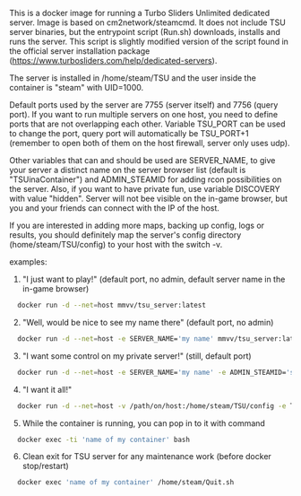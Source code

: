 This is a docker image for running a Turbo Sliders Unlimited dedicated server.
Image is based on cm2network/steamcmd. It does not include TSU server binaries, but the entrypoint script (Run.sh) downloads, installs and runs the server. This script is slightly modified version of the script found in the official server installation package (https://www.turbosliders.com/help/dedicated-servers).

The server is installed in /home/steam/TSU and the user inside the container is "steam" with UID=1000.

Default ports used by the server are 7755 (server itself) and 7756 (query port). If you want to run multiple servers on one host, you need to define ports that are not overlapping each other. Variable TSU_PORT can be used to change the port, query port will automatically be TSU_PORT+1 (remember to open both of them on the host firewall, server only uses udp). 

Other variables that can and should be used are SERVER_NAME, to give your server a distinct name on the server browser list (default is "TSUinaContainer") and ADMIN_STEAMID for adding rcon possibilities on the server. Also, if you want to have private fun, use variable DISCOVERY with value "hidden". Server will not bee visible on the in-game browser, but you and your friends can connect with the IP of the host.

If you are interested in adding more maps, backing up config, logs or results, you should definitely map the server's config directory (home/steam/TSU/config) to your host with the switch -v.

examples:
1) "I just want to play!" (default port, no admin, default server name in the in-game browser)
```sh
  docker run -d --net=host mmvv/tsu_server:latest
```
2) "Well, would be nice to see my name there" (default port, no admin)
```sh
  docker run -d --net=host -e SERVER_NAME='my name' mmvv/tsu_server:latest
```
3) "I want some control on my private server!" (still, default port)
```sh
  docker run -d --net=host -e SERVER_NAME='my name' -e ADMIN_STEAMID='steamid' -e DISCOVERY=hidden mmvv/tsu_server:latest
```
4) "I want it all!"
```sh
  docker run -d --net=host -v /path/on/host:/home/steam/TSU/config -e TSU_PORT=7757 -e SERVER_NAME='my name' -e ADMIN_STEAMID='steamid' --name='name of my container'  mmvv/tsu_server:latest
```
5) While the container is running, you can pop in to it with command
```sh
  docker exec -ti 'name of my container' bash
```
6) Clean exit for TSU server for any maintenance work (before docker stop/restart)
```sh
  docker exec 'name of my container' /home/steam/Quit.sh
```
